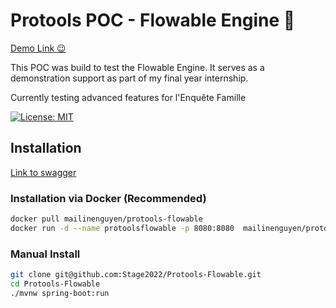 # Protools POC - Flowable Engine 🦊
[Demo Link 😉](https://protools.dev.insee.io/)

This POC was build to test the Flowable Engine. It serves as a demonstration support as part of my final year internship.

Currently testing advanced features for l'Enquête Famille

[![License: MIT](https://img.shields.io/badge/License-MIT-yellow.svg)](https://opensource.org/licenses/MIT)

## Installation
[Link to swagger](https://protools-flowable.dev.insee.io/)

### Installation via Docker (Recommended)

```bash
docker pull mailinenguyen/protools-flowable
docker run -d --name protoolsflowable -p 8080:8080  mailinenguyen/protools-flowable:latest
```
### Manual Install
``` bash
git clone git@github.com:Stage2022/Protools-Flowable.git
cd Protools-Flowable
./mvnw spring-boot:run
```





